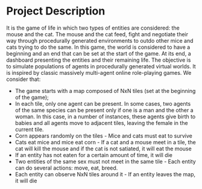 # Project Description

It is the game of life in which two types of entities are considered: the mouse and the cat. The mouse and the cat feed, fight and negotiate their way through procedurally generated environments to outdo other mice and cats trying to do the same. In this game, the world is considered to have a beginning and an end that can be set at the start of the game. At its end, a dashboard presenting the entities and their remaining life. The objective is to simulate populations of agents in procedurally generated virtual worlds. It is inspired by classic massively multi-agent online role-playing games. We consider that:

- The game starts with a map composed of NxN tiles (set at the beginning of the game); 
- In each tile, only one agent can be present. In some cases, two agents of the same species can be present only if one is a man and the other a woman. In this case, in a number of instances, these agents give birth to babies and all agents move to adjacent tiles, leaving the female in the current tile. 
- Corn appears randomly on the tiles - Mice and cats must eat to survive 
- Cats eat mice and mice eat corn - If a cat and a mouse meet in a tile, the cat will kill the mouse and if the cat is not satiated, it will eat the mouse 
- If an entity has not eaten for a certain amount of time, it will die 
- Two entities of the same sex must not meet in the same tile - Each entity can do several actions: move, eat, breed. 
- Each entity can observe NxN tiles around it - If an entity leaves the map, it will die

